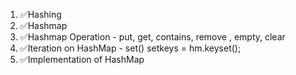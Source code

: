 1. ✅Hashing 
2. ✅Hashmap 
3. ✅Hashmap Operation - put, get, contains, remove , empty, clear
4. ✅Iteration on HashMap - set()
    set<Datatype keys>keys = hm.keyset();
5. ✅Implementation of HashMap    